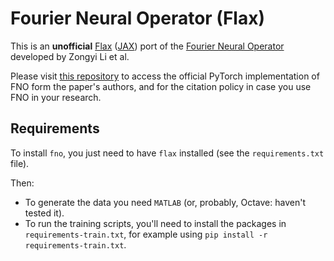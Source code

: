 # Fourier Neural Operator (Flax)

This is an **unofficial** [Flax]() ([JAX]()) port of the [Fourier Neural Operator](https://arxiv.org/abs/2010.08895) developed by Zongyi Li et al.

Please visit [this repository](https://github.com/zongyi-li/fourier_neural_operator) to access the official PyTorch implementation of FNO form the paper's authors, and for the citation policy in case you use FNO in your research.

## Requirements

To install `fno`, you just need to have `flax` installed (see the `requirements.txt` file).

Then:
- To generate the data you need `MATLAB` (or, probably, Octave: haven't tested it).
- To run the training scripts, you'll need to install the packages in `requirements-train.txt`, for example using `pip install -r requirements-train.txt`.
